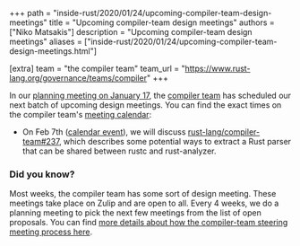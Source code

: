 +++
path = "inside-rust/2020/01/24/upcoming-compiler-team-design-meetings"
title = "Upcoming compiler-team design meetings"
authors = ["Niko Matsakis"]
description = "Upcoming compiler-team design meetings"
aliases = ["inside-rust/2020/01/24/upcoming-compiler-team-design-meetings.html"]

[extra]
team = "the compiler team"
team_url = "https://www.rust-lang.org/governance/teams/compiler"
+++

In our [planning meeting on January 17], the [compiler team] has scheduled our
next batch of upcoming design meetings. You can find the exact times
on the compiler team's [meeting calendar]:

* On Feb 7th ([calendar event][ce1]), we will discuss
  [rust-lang/compiler-team#237], which describes some potential ways
  to extract a Rust parser that can be shared between rustc and
  rust-analyzer.

[rust-analyzer]: https://github.com/rust-analyzer/rust-analyzer/
[ce1]: https://calendar.google.com/event?action=TEMPLATE&tmeid=Mmk4NmZqaWVtcHVmZDRmanZob3ZrMXJ1N28gNnU1cnJ0Y2U2bHJ0djA3cGZpM2RhbWdqdXNAZw&tmsrc=6u5rrtce6lrtv07pfi3damgjus%40group.calendar.google.com
[rust-lang/compiler-team#237]: https://github.com/rust-lang/compiler-team/issues/237

### Did you know?

Most weeks, the compiler team has some sort of design meeting. These
meetings take place on Zulip and are open to all. Every 4 weeks, we do
a planning meeting to pick the next few meetings from the list of open
proposals. You can find [more details about how the compiler-team
steering meeting process here][details].

[details]: https://rust-lang.github.io/compiler-team/about/steering-meeting/
[meeting calendar]: https://rust-lang.github.io/compiler-team/#meeting-calendar
[planning meeting on January 17]: https://rust-lang.zulipchat.com/#narrow/stream/131828-t-compiler/topic/planning.20meeting.202019.2E01.2E17
[compiler team]: https://www.rust-lang.org/governance/teams/compiler

